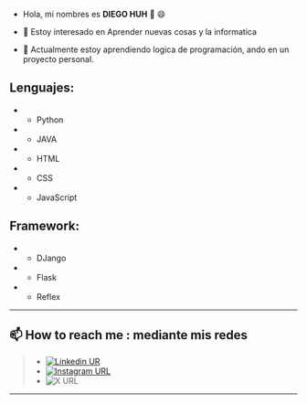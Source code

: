 -  Hola, mi nombres es **DIEGO HUH** 👋 :smile:

- 👀 Estoy interesado en Aprender nuevas cosas y la informatica
- 🌱 Actualmente estoy aprendiendo logica de programación, ando en un proyecto personal.  
## Lenguajes:  
- - Python 
- - JAVA  
- - HTML 
- - CSS 
- - JavaScript
## Framework:
- - DJango
- - Flask
- - Reflex



---
 📫 How to reach me : mediante mis redes  
---

> - [![Linkedin UR  ](https://img.shields.io/badge/linkedin-diego--hc06-0077B5?style=%20for-the-badge&logo=Linkedin&labelColor=101010)](https://www.linkedin.com/in/diego-hc06/)
> - [![Instagram URL](https://img.shields.io/badge/Instagram-%40diego__hc06-D73D7C?style=%20for-the-badge&logo=Instagram&logoColor=white&&labelColor=101010)](https://www.instragram.com/diego_hc06)
> - ![X URL](https://img.shields.io/twitter/url?label=Follow&style=social&url=https%3A%2F%2Ftwitter.com%2Fdielhc06) 




---
 
<!-- DiegoHC06/DiegoHC06 is a ✨ special ✨ repository because its `README.md` (this file) appears on your GitHub profile.
You can click the Preview link to take a look at your changes. -->
